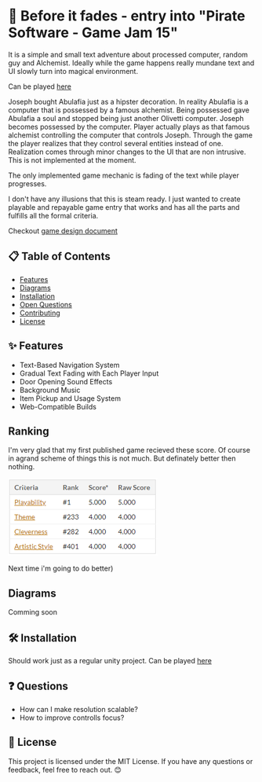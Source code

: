 ﻿# 🚀 Before it fades - entry into "Pirate Software - Game Jam 15"

It is a simple and small text adventure about processed computer, random guy and Alchemist. Ideally while the game happens really mundane text and UI slowly turn into magical environment.

Can be played [here](https://bigpupseg.itch.io/before-it-fades)

Joseph bought Abulafia just as a hipster decoration. In reality Abulafia is a computer that is possessed by a famous alchemist. Being possessed gave Abulafia a soul and stopped being just another Olivetti computer.
Joseph becomes possessed by the computer. Player actually plays as that famous alchemist controlling the computer that controls Joseph.
Through the game the player realizes that they control several entities instead of one.
Realization comes through minor changes to the UI that are non intrusive. This is not implemented at the moment.

The only implemented game mechanic is fading of the text while player progresses.

I don't have any illusions that this is steam ready. I just wanted to create playable and repayable game entry that works and has all the parts and fulfills all the formal criteria. 

Checkout [game design document](DesignAssets/Before%20it%20fades.pdf) 

## 📋 Table of Contents

- [Features](#features)
- [Diagrams](#diagrams)
- [Installation](#installation)
- [Open Questions](#questions)
- [Contributing](#contributing)
- [License](#license)

## ✨ Features

- Text-Based Navigation System
- Gradual Text Fading with Each Player Input
- Door Opening Sound Effects
- Background Music
- Item Pickup and Usage System
- Web-Compatible Builds

## Ranking
I'm very glad that my first published game recieved these score. Of course in agrand scheme of things this is not much. But definately better then nothing.

![score card](DesignAssets/score.png)

Next time i'm going to do better)
## Diagrams

Comming soon 

## 🛠️ Installation

Should work just as a regular unity project. 
Can be played [here](https://bigpupseg.itch.io/before-it-fades)


## ❓ Questions 
- How can I make resolution scalable?
- How to improve controlls focus?


## 📄 License

This project is licensed under the MIT License. If you have any questions or feedback, feel free to reach out. 😊